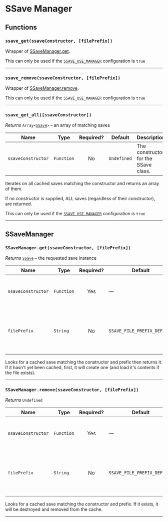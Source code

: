 # SSave Manager

## Functions

### **`ssave_get(ssaveConstructor, [filePrefix])`**

Wrapper of [SSaveManager.get](ssave-manager.md#ssavemanagergetssaveconstructor-fileprefix).

This can only be used if the [`SSAVE_USE_MANAGER`](config.md#ssave_use_manager) configuration is `true`

---

### **`ssave_remove(ssaveConstructor, [filePrefix])`**

Wrapper of [SSaveManager.remove](ssave-manager.md#ssavemanagerremovessaveconstructor-fileprefix).

This can only be used if the [`SSAVE_USE_MANAGER`](config.md#ssave_use_manager) configuration is `true`

---

### **`ssave_get_all([ssaveConstructor])`**

*Returns* `Array<`[`SSave`](ssave.md)`>` – an array of matching saves

| Name              | Type       | Required? | Default                        | Description                              |
| ----------------- | ---------- | :-------: | ------------------------------ | ---------------------------------------- |
| `ssaveConstructor`| `Function` |  No      | `Undefined`                     | The constructor for the SSave class.   |

Iterates on all cached saves matching the constructor and returns an array of them.

If no constructor is supplied, ALL saves (regardless of their constructor), are returned.

This can only be used if the [`SSAVE_USE_MANAGER`](config.md#ssave_use_manager) configuration is `true`

---

## SSaveManager

### **`SSaveManager.get(ssaveConstructor, [filePrefix])`**

*Returns* [`SSave`](ssave.md) – the requested save instance

| Name              | Type       | Required? | Default                        | Description                              |
| ----------------- | ---------- | :-------: | ------------------------------ | ---------------------------------------- |
| `ssaveConstructor`| `Function` |  Yes      | —                              | The constructor for the SSave class.    |
| `filePrefix`      | `String`   |   No      | `SSAVE_FILE_PREFIX_DEFAULT`    | Optional file prefix to use when loading. Useful for things like save slots |

Looks for a cached save matching the constructor and prefix then returns it.
If it hasn't yet been cached, first, it will create one (and load it's contents if the file exists).

---

### **`SSaveManager.remove(ssaveConstructor, [filePrefix])`**

*Returns* `Undefined`

| Name              | Type       | Required? | Default                        | Description                              |
| ----------------- | ---------- | :-------: | ------------------------------ | ---------------------------------------- |
| `ssaveConstructor`| `Function` |  Yes      | —                              | The constructor for the SSave class.    |
| `filePrefix`      | `String`   |   No      | `SSAVE_FILE_PREFIX_DEFAULT`    | Optional file prefix to use when loading. Useful for things like save slots |

Looks for a cached save matching the constructor and prefix.
If it exists, it will be destroyed and removed from the cache.

---

